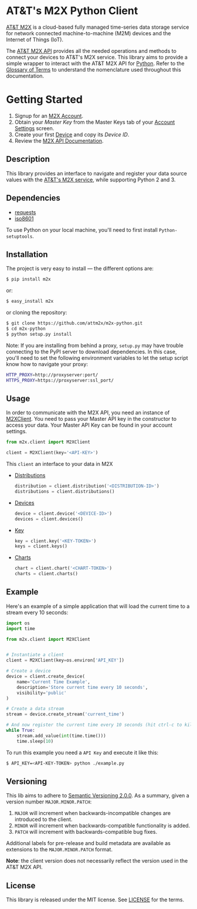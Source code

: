 # AT&T's M2X Python Client

[AT&T M2X](http://m2x.att.com) is a cloud-based fully managed time-series data storage service for network connected machine-to-machine (M2M) devices and the Internet of Things (IoT). 

The [AT&T M2X API](https://m2x.att.com/developer/documentation/overview) provides all the needed operations and methods to connect your devices to AT&T's M2X service. This library aims to provide a simple wrapper to interact with the AT&T M2X API for [Python](https://www.python.org). Refer to the [Glossary of Terms](https://m2x.att.com/developer/documentation/glossary) to understand the nomenclature used throughout this documentation.

Getting Started
===============

1. Signup for an [M2X Account](https://m2x.att.com/signup).
2. Obtain your _Master Key_ from the Master Keys tab of your [Account
   Settings](https://m2x.att.com/account) screen.
2. Create your first [Device](https://m2x.att.com/devices) and copy its _Device
   ID_.
3. Review the [M2X API
   Documentation](https://m2x.att.com/developer/documentation/overview).


## Description

This library provides an interface to navigate and register your data source
values with the [AT&T's M2X service](https://m2x.att.com/), while supporting
Python 2 and 3.


## Dependencies

* [requests](http://www.python-requests.org)
* [iso8601](https://pypi.python.org/pypi/iso8601)

To use Python on your local machine, you'll need to first install
`Python-setuptools`.


## Installation

The project is very easy to install — the different options are:

```bash
$ pip install m2x
```

or:

```bash
$ easy_install m2x
```

or cloning the repository:

```bash
$ git clone https://github.com/attm2x/m2x-python.git
$ cd m2x-python
$ python setup.py install
```

Note: If you are installing from behind a proxy, `setup.py` may have trouble
connecting to the PyPI server to download dependencies. In this case, you'll
need to set the following environment variables to let the setup script know
how to navigate your proxy:

```bash
HTTP_PROXY=http://proxyserver:port/
HTTPS_PROXY=https://proxyserver:ssl_port/
```

## Usage

In order to communicate with the M2X API, you need an instance of
[M2XClient](m2x/client.py). You need to pass your Master API key in the
constructor to access your data. Your Master API Key can be found in your
account settings.

```python
from m2x.client import M2XClient

client = M2XClient(key='<API-KEY>')
```

This `client` an interface to your data in M2X

- [Distributions](m2x/v2/distributions.py)
  ```python
  distribution = client.distribution('<DISTRIBUTION-ID>')
  distributions = client.distributions()
  ```

- [Devices](m2x/v2/devices.py)
  ```python
  device = client.device('<DEVICE-ID>')
  devices = client.devices()
  ```

- [Key](m2x/v2/keys.py)
  ```python
  key = client.key('<KEY-TOKEN>')
  keys = client.keys()
  ```

- [Charts](m2x/v2/charts.py)
  ```python
  chart = client.chart('<CHART-TOKEN>')
  charts = client.charts()
  ```

## Example

Here's an example of a simple application that will load the current time to
a stream every 10 seconds:

```python
import os
import time

from m2x.client import M2XClient


# Instantiate a client
client = M2XClient(key=os.environ['API_KEY'])

# Create a device
device = client.create_device(
    name='Current Time Example',
    description='Store current time every 10 seconds',
    visibility='public'
)

# Create a data stream
stream = device.create_stream('current_time')

# And now register the current time every 10 seconds (hit ctrl-c to kill)
while True:
    stream.add_value(int(time.time()))
    time.sleep(10)
```

To run this example you need a `API Key` and execute it like this:

```bash
$ API_KEY=<API-KEY-TOKEN> python ./example.py
```

## Versioning

This lib aims to adhere to [Semantic Versioning 2.0.0](http://semver.org/). As
a summary, given a version number `MAJOR.MINOR.PATCH`:

1. `MAJOR` will increment when backwards-incompatible changes are introduced to
   the client.
2. `MINOR` will increment when backwards-compatible functionality is added.
3. `PATCH` will increment with backwards-compatible bug fixes.

Additional labels for pre-release and build metadata are available as
extensions to the `MAJOR.MINOR.PATCH` format.

**Note**: the client version does not necessarily reflect the version used in
          the AT&T M2X API.

## License

This library is released under the MIT license. See [LICENSE](LICENSE) for the terms.
